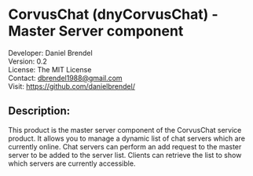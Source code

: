 # CorvusChat (dnyCorvusChat) - Master Server component

Developer: Daniel Brendel\
Version: 0.2\
License: The MIT License\
Contact: dbrendel1988@gmail.com\
Visit: https://github.com/danielbrendel/

## Description:
This product is the master server component of the CorvusChat service product. It allows you
to manage a dynamic list of chat servers which are currently online. Chat servers can perform
an add request to the master server to be added to the server list. Clients can retrieve the
list to show which servers are currently accessible.